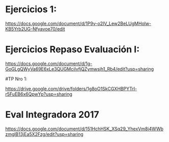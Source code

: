 # Ejercicios 1:

https://docs.google.com/document/d/1P9v-o2IV_Lew2BeLUgMHolw-KB5Yrb2UG-Nfyavoe70/edit

# Ejercicios Repaso Evaluación I:

https://docs.google.com/document/d/1g-GoGLgQWyVa69E6xLe3QUGMciIvfjQZymwsjh1_Rb4/edit?usp=sharing


#TP Nro 1:

https://drive.google.com/drive/folders/1g8oO1SkCGXHBPYTrl-r5FuEB6x6QpwYp?usp=sharing


# Eval Integradora 2017

https://docs.google.com/document/d/151HchHSK_XSq29_YhexVm8i4WWbzmglB13jEa5X2Fzg/edit?usp=sharing
